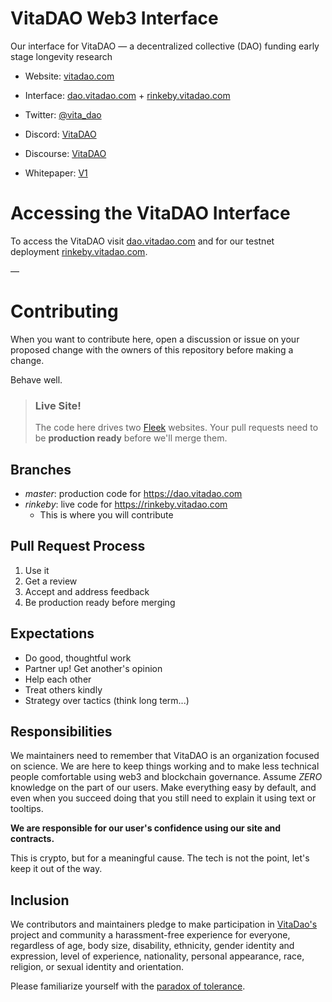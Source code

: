 # VitaDAO Web3 Interface


Our interface for VitaDAO — a decentralized collective (DAO) funding early stage longevity research

- Website: [vitadao.com](https://vitadao.com)
- Interface: [dao.vitadao.com](https://dao.vitadao.com) + [rinkeby.vitadao.com](https://rinkeby.vitadao.com)
- Twitter: [@vita_dao](https://twitter.com/vita_dao)
- Discord: [VitaDAO](https://discord.gg/3S3ftnmZYD)
- Discourse: [VitaDAO](https://gov.vitadao.com/)

- Whitepaper: [V1](https://github.com/VitaDAO/whitepaper/raw/master/VitaDAO_Whitepaper.pdf)

# Accessing the VitaDAO Interface
To access the VitaDAO visit [dao.vitadao.com](https://dao.vitadao.com) and for our testnet deployment [rinkeby.vitadao.com](https://rinkeby.vitadao.com).

—

# Contributing

When you want to contribute here, open a discussion or issue on your proposed change with the owners of this repository before making a change. 

Behave well. 

>### **Live Site!**
>The code here drives two [Fleek](https://app.fleek.co/) websites. Your pull requests need to be **production ready** before we'll merge them.

## Branches

* *master*: production code for https://dao.vitadao.com
* *rinkeby*: live code for https://rinkeby.vitadao.com
    * This is where you will contribute

## Pull Request Process

1. Use it
2. Get a review
3. Accept and address feedback
4. Be production ready before merging
 

## Expectations

* Do good, thoughtful work
* Partner up! Get another's opinion
* Help each other 
* Treat others kindly
* Strategy over tactics (think long term...)

## Responsibilities

We maintainers need to remember that VitaDAO is an organization focused on science. We are here to keep things working and to make less technical people comfortable using web3 and blockchain governance. Assume *ZERO* knowledge on the part of our users. Make everything easy by default, and even when you succeed doing that you still need to explain it using text or tooltips. 

**We are responsible for our user's confidence using our site and contracts.**

This is crypto, but for a meaningful cause. The tech is not the point, let's keep it out of the way.

## Inclusion 

We contributors and maintainers pledge to make participation in [VitaDao's](https://vitadao.com) project and community a harassment-free experience for everyone, regardless of age, body size, disability, ethnicity, gender identity and expression, level of experience, nationality, personal appearance, race, religion, or sexual identity and orientation.

Please familiarize yourself with the [paradox of tolerance](https://en.wikipedia.org/wiki/Paradox_of_tolerance).
